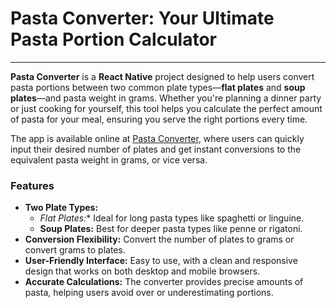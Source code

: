 # Pasta Converter: Your Ultimate Pasta Portion Calculator
---
**Pasta Converter** is a **React Native** project designed to help users convert pasta portions between two common plate types—**flat plates** and **soup plates**—and pasta weight in grams. Whether you're planning a dinner party or just cooking for yourself, this tool helps you calculate the perfect amount of pasta for your meal, ensuring you serve the right portions every time.

The app is available online at [Pasta Converter](https://pasta-converter.netlify.app), where users can quickly input their desired number of plates and get instant conversions to the equivalent pasta weight in grams, or vice versa.

### Features

- **Two Plate Types:**
  - *Flat Plates:** Ideal for long pasta types like spaghetti or linguine.
  - **Soup Plates:** Best for deeper pasta types like penne or rigatoni.
- **Conversion Flexibility:** Convert the number of plates to grams or convert grams to plates.
- **User-Friendly Interface:** Easy to use, with a clean and responsive design that works on both desktop and mobile browsers.
- **Accurate Calculations:** The converter provides precise amounts of pasta, helping users avoid over or underestimating portions.
